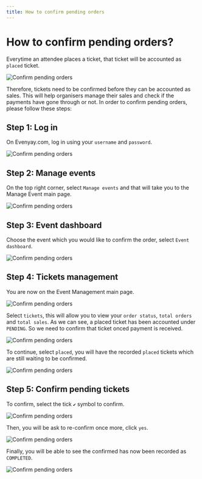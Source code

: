 ```yaml
---
title: How to confirm pending orders
---
```


# How to confirm pending orders?

Everytime an attendee places a ticket, that ticket will be accounted as `placed` ticket. 

![Confirm pending orders](/images/How-to-confirm-pending-orders-placed-tickets.png)

Therefore, tickets need to be confirmed before they can be accounted as sales. This will help organisers manage their sales and check if the payments have gone through or not. In order to confirm pending orders, please follow these steps: 

## Step 1: Log in
On Evenyay.com, log in using your `username` and `password`.

![Confirm pending orders](/images/Log-in-page.png)

## Step 2: Manage events
On the top right corner, select `Manage events` and that will take you to the Manage Event main page. 

![Confirm pending orders](/images/Manage-events-bar.png)

## Step 3: Event dashboard
Choose the event which you would like to confirm the order, select `Event dashboard`.  

![Confirm pending orders](/images/How-to-confirm-pending-orders-6.png)

## Step 4: Tickets management
You are now on the Event Management main page.

![Confirm pending orders](/images/How-to-confirm-pending-orders-2.png)
 
 Select `tickets`, this will allow you to view your `order status`, `total orders` and `total sales`. As we can see, a placed ticket has been accounted under `PENDING`. So we need to confirm that ticket onced payment is received. 

![Confirm pending orders](/images/How-to-confirm-pending-orders-3.png)

To continue, select `placed`, you will have the recorded `placed` tickets which are still waiting to be confirmed. 

![Confirm pending orders](/images/How-to-confirm-pending-orders-4.png)

## Step 5: Confirm pending tickets
To confirm, select the tick `✔` symbol to confirm.

![Confirm pending orders](/images/How-to-confirm-pending-orders-5.png)

Then, you will be ask to re-confirm once more, click `yes`. 

![Confirm pending orders](/images/How-to-confirm-pending-orders-7.png)

Finally, you will be able to see the confirmed has now been recorded as `COMPLETED`.

![Confirm pending orders](/images/How-to-confirm-pending-orders-8.png)
